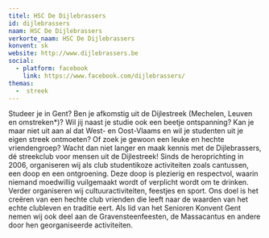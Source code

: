 ```yaml
---
titel: HSC De Dijlebrassers
id: dijlebrassers
naam: HSC De Dijlebrassers
verkorte_naam: HSC De Dijlebrassers
konvent: sk
website: http://www.dijlebrassers.be
social:
  - platform: facebook
    link: https://www.facebook.com/dijlebrassers/
themas:
  -  streek
---
```

Studeer je in Gent? Ben je afkomstig uit de Dijlestreek (Mechelen, Leuven en omstreken*)? Wil jij naast je studie ook een beetje ontspanning? Kan je maar niet uit aan al dat West- en Oost-Vlaams en wil je studenten uit je eigen streek ontmoeten? Of zoek je gewoon een leuke en hechte vriendengroep? Wacht dan niet langer en maak kennis met de Dijlebrassers, dé streekclub voor mensen uit de Dijlestreek!
Sinds de heroprichting in 2006, organiseren wij als club studentikoze activiteiten zoals cantussen, een doop en een ontgroening. Deze doop is plezierig en respectvol, waarin niemand moedwillig vuilgemaakt wordt of verplicht wordt om te drinken. Verder organiseren wij cultuuractiviteiten, feestjes en sport. Ons doel is het creëren van een hechte club vrienden die leeft naar de waarden van het echte clubleven en traditie eert. Als lid van het Senioren Konvent Gent nemen wij ook deel aan de Gravensteenfeesten, de Massacantus en andere door hen georganiseerde activiteiten.
